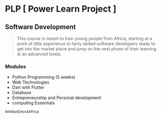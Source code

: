 # PLP [ Power Learn Project ]

## Software Development

<blockquote>This course is meant to train young people from Africa, starting at a point of little experience to fairly skilled software developers ready to get into the market place and jump on the next phase of their learning at an advanced levels.</blockquote>

### Modules

- Python Programming (5 weeks)
- Web Technologies
- Dart with Flutter
- Database
- Entrepreneurship and Personal development
- computing Essentials



<small>#millionDevs4Africa</small>